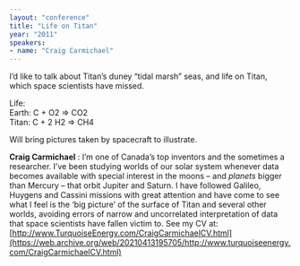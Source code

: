 ```yaml
---
layout: "conference"
title: "Life on Titan"
year: "2011"
speakers:
- name: "Craig Carmichael"
---
```



I’d like to talk about Titan’s duney “tidal marsh” seas, and life on Titan,
which space scientists have missed.


Life:  
Earth: C + O2 => CO2  
Titan: C + 2 H2 => CH4  

Will bring pictures taken by spacecraft to illustrate.

**Craig Carmichael** : I’m one of Canada’s top inventors and the sometimes a
researcher. I’ve been studying worlds of our solar system whenever data
becomes available with special interest in the moons – and _planets_ bigger
than Mercury – that orbit Jupiter and Saturn. I have followed Galileo, Huygens
and Cassini missions with great attention and have come to see what I feel is
the ‘big picture’ of the surface of Titan and several other worlds, avoiding
errors of narrow and uncorrelated interpretation of data that space scientists
have fallen victim to. See my CV at:  
[http://www.TurquoiseEnergy.com/CraigCarmichaelCV.html](https://web.archive.org/web/20210413195705/http://www.turquoiseenergy.com/CraigCarmichaelCV.html)



[//]: # (Retrieved from https://web.archive.org/web/20210413201442/https://www.ideawave.ca/2011-conference/life-on-titan)